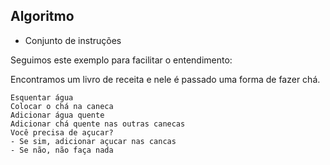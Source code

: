 ## Algoritmo

- Conjunto de instruções

Seguimos este exemplo para facilitar o entendimento:

Encontramos um livro de receita e nele é passado uma forma de fazer chá.

    Esquentar água
    Colocar o chá na caneca
    Adicionar água quente
    Adicionar chá quente nas outras canecas
    Você precisa de açucar? 
    - Se sim, adicionar açucar nas cancas
    - Se não, não faça nada
    
